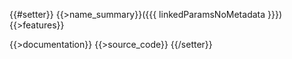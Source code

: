 {{#setter}}
{{>name_summary}}({{{ linkedParamsNoMetadata }}})
{{>features}}

{{>documentation}}
{{>source_code}}
{{/setter}}
